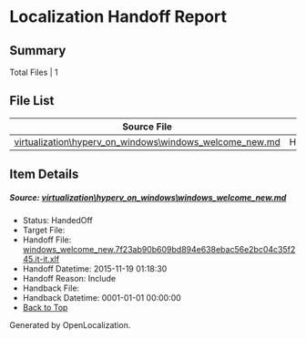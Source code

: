 # <a name='report-top'></a> Localization Handoff Report

## Summary
 Total Files | 1

## File List
 Source File | Status | Details 
 ----------- | ------ | ------- 
 [virtualization\hyperv_on_windows\windows_welcome_new.md](https://github.com/OpenLocalizationOrg/hyperVTest/blob/e5a377ac5704a2eed2918e7228318ef92356d80f/virtualization/hyperv_on_windows/windows_welcome_new.md) | HandedOff | [Details](#3ecdd26ebe4ceede8ca5210bacc7320309a0d58f198)

## Item Details
##### <a name='3ecdd26ebe4ceede8ca5210bacc7320309a0d58f198'></a> Source: [virtualization\hyperv_on_windows\windows_welcome_new.md](https://github.com/OpenLocalizationOrg/hyperVTest/blob/e5a377ac5704a2eed2918e7228318ef92356d80f/virtualization/hyperv_on_windows/windows_welcome_new.md)
* Status: HandedOff
* Target File: 
* Handoff File: [windows_welcome_new.7f23ab90b609bd894e638ebac56e2bc04c35f245.it-it.xlf](https://github.com/OpenLocalizationOrg/olhandoff/blob/2ae1f1af9f7e1120fb49194448107cafb4529d79/ol-handoff/OpenLocalizationOrg/hyperVTest.it-it/master/windows_welcome_new.7f23ab90b609bd894e638ebac56e2bc04c35f245.it-it.xlf)
* Handoff Datetime: 2015-11-19 01:18:30
* Handoff Reason: Include
* Handback File: 
* Handback Datetime: 0001-01-01 00:00:00
* [Back to Top](#report-top)


Generated by OpenLocalization.
